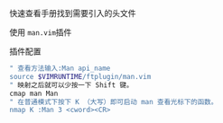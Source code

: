 快速查看手册找到需要引入的头文件

使用 `man.vim`插件

插件配置
```bash
" 查看方法输入:Man api_name
source $VIMRUNTIME/ftplugin/man.vim
" 映射之后就可以少按一下 Shift 键。
cmap man Man
" 在普通模式下按下 K （大写）即可启动 man 查看光标下的函数。
nmap K :Man 3 <cword><CR>
```